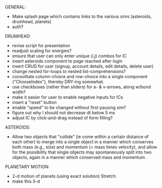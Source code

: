 GENERAL:
* Make splash page which contains links to the various sims (asteroids, drumhead, planets)
* auth?

DRUMHEAD:
* revise script for presentation
* readjust scaling for energies?
* ensure that user can only enter unique (i,j) combos for IC
* insert asteroids component to page reached after login
* insert CRUD for user (signup, account details, edit details, delete user)
* change nested for-loops to nested list-comprehensions?
* consolitate column-choice and row-choice into a single component ("ChooseIndex"), thereby DRY-ing somewhat.
* use checkboxes (rather than sliders) for a- & v-arrows, along w/bond width?
* make it easier for user to enable negative inputs for ICs
* insert a "reset" button
* enable "speed" to be changed without first pausing sim?
* figure out why I should not decrease dt below 5 ms
* adjust IC by click-and-drag instead of form filling?

ASTEROIDS:
* Allow two objects that "collide" (ie come within a certain distance of each other) to merge into a single object in a manner which conserves both mass (e.g., size) and momentum (= mass times velocity), and allow for the possibility that single objects may spontaneously split into two objects, again in a manner which conserved mass and momentum.

PLANETARY MOTION:
* 2-d motion of planets (using exact solution)
Stretch:
* make this 3-d
